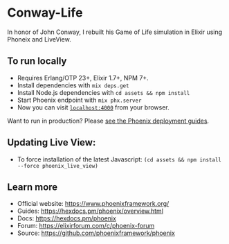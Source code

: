 # Conway-Life

In honor of John Conway, I rebuilt his Game of Life simulation in Elixir using Phoneix and LiveView.

## To run locally

* Requires Erlang/OTP 23+, Elixir 1.7+, NPM 7+.
* Install dependencies with `mix deps.get`
* Install Node.js dependencies with `cd assets && npm install`
* Start Phoenix endpoint with `mix phx.server`
* Now you can visit [`localhost:4000`](http://localhost:4000) from your browser.

Want to run in production? Please [see the Phoenix deployment guides](https://hexdocs.pm/phoenix/deployment.html).

## Updating Live View:

* To force installation of the latest Javascript:
`(cd assets && npm install --force phoenix_live_view)`

## Learn more

  * Official website: https://www.phoenixframework.org/
  * Guides: https://hexdocs.pm/phoenix/overview.html
  * Docs: https://hexdocs.pm/phoenix
  * Forum: https://elixirforum.com/c/phoenix-forum
  * Source: https://github.com/phoenixframework/phoenix
